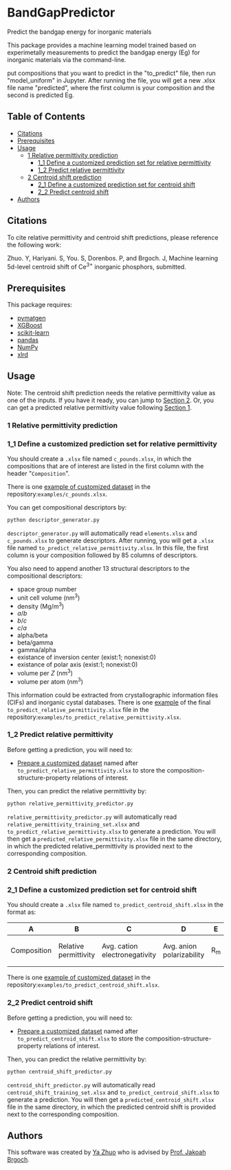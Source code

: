 # BandGapPredictor
Predict the bandgap energy for inorganic materials

This package provides a machine learning model trained based on experimetally measurements to predict the bandgap energy (Eg) for inorganic materials via the command-line.

put compositions that you want to predict in the "to_predict" file, then run "model_uniform" in Jupyter. After running the file, you will get a new .xlsx file name "predicted", where the first column is your composition and the second is predicted Eg.

## Table of Contents

- [Citations](#citations)
- [Prerequisites](#prerequisites)
- [Usage](#usage)
  - [1 Relative permittivity prediction](#1-relative-permittivity-prediction)
    - [1_1 Define a customized prediction set for relative permittivity](#1_1-define-a-customized-prediction-set-for-relative-permittivity)
    - [1_2 Predict relative permittivity](#1_2-predict-relative-permittivity)
  - [2 Centroid shift prediction](#2-centroid-shift-prediction)
    - [2_1 Define a customized prediction set for centroid shift](#2_1-define-a-customized-prediction-set-for-centroid-shift)
    - [2_2 Predict centroid shift](#2_2-predict-centroid-shift)
- [Authors](#authors)

## Citations

To cite relative permittivity and centroid shift predictions, please reference the following work:

Zhuo. Y, Hariyani. S, You. S, Dorenbos. P, and Brgoch. J, Machine learning 5d-level centroid shift of Ce<sup>3+</sup> inorganic phosphors, submitted.

##  Prerequisites

This package requires:

- [pymatgen](http://pymatgen.org)
- [XGBoost](https://xgboost.readthedocs.io/en/latest/#)
- [scikit-learn](http://scikit-learn.org/stable/)
- [pandas](https://pandas.pydata.org/pandas-docs/stable/index.html)
- [NumPy](https://docs.scipy.org/doc/numpy/index.html)
- [xlrd](https://xlrd.readthedocs.io/en/latest/index.html)

## Usage

Note: The centroid shift prediction needs the relative permittivity value as one of the inputs. If you have it ready, you can jump to [Section 2](#2-Centroid-shift-prediction). Or, you can get a predicted relative permittivity value following [Section 1](#1-Relative-permittivity-prediction).

### 1 Relative permittivity prediction

### 1_1 Define a customized prediction set for relative permittivity

You should create a `.xlsx` file named `c_pounds.xlsx`, in which the compositions that are of interest are listed in the first column with the header "`Composition`".

There is one [example of customized dataset](/examples) in the repository:`examples/c_pounds.xlsx`.

You can get compositional descriptors by:

```bash
python descriptor_generator.py
```

`descriptor_generator.py` will automatically read `elements.xlsx` and `c_pounds.xlsx` to generate descriptors. After running, you will get a `.xlsx` file named `to_predict_relative_permittivity.xlsx`. In this file, the first column is your composition followed by 85 columns of descriptors.

You also need to append another 13 structural descriptors to the compositional descriptors:
- space group number
- unit cell volume (nm<sup>3</sup>)
- density (Mg/m<sup>3</sup>)
- *a*/*b*
- *b*/*c*
- *c*/*a*
- alpha/beta
- beta/gamma
- gamma/alpha
- existance of inversion center (exist:1; nonexist:0)
- existance of polar axis (exist:1; nonexist:0)
- volume per *Z* (nm<sup>3</sup>)
- volume per atom (nm<sup>3</sup>)

This information could be extracted from crystallographic information files (CIFs) and inorganic cystal databases. There is one [example](/examples) of the final `to_predict_relative_permittivity.xlsx` file in the repository:`examples/to_predict_relative_permittivity.xlsx`.

### 1_2 Predict relative permittivity
Before getting a prediction, you will need to:

- [Prepare a customized dataset](#1_1-define-a-customized-prediction-set-for-relative-permittivity) named after `to_predict_relative_permittivity.xlsx` to store the composition-structure-property relations of interest.

Then, you can predict the relative permittivity by:

```bash
python relative_permittivity_predictor.py
```

`relative_permittivity_predictor.py` will automatically read `relative_permittivity_training_set.xlsx` and `to_predict_relative_permittivity.xlsx` to generate a prediction. You will then get a `predicted_relative_permittivity.xlsx` file in the same directory, in which the predicted relative_permittivity is provided next to the corresponding composition.

### 2 Centroid shift prediction

### 2_1 Define a customized prediction set for centroid shift

You should create a `.xlsx` file named `to_predict_centroid_shift.xlsx` in the format as:

| A | B | C | D | E | F | G | H | I |
| ---- | ---- | ---- | ---- | ---- | ---- | ---- | ---- | ---- |
| Composition | Relative permittivity | Avg. cation electronegativity | Avg. anion polarizability | R<sub>m</sub> | DeltaR (R<sub>m</sub>-R<sub>Ce</sub> | Avg. bond length | Coord. no. | Condensation |

There is one [example of customized dataset](/examples) in the repository:`examples/to_predict_centroid_shift.xlsx`.

### 2_2 Predict centroid shift
Before getting a prediction, you will need to:

- [Prepare a customized dataset](#2_1-define-a-customized-prediction-set-for-centroid-shift) named after `to_predict_centroid_shift.xlsx` to store the composition-structure-property relations of interest.

Then, you can predict the relative permittivity by:

```bash
python centroid_shift_predictor.py
```

`centroid_shift_predictor.py` will automatically read `centroid_shift_training_set.xlsx` and `to_predict_centroid_shift.xlsx` to generate a prediction. You will then get a `predicted_centroid_shift.xlsx` file in the same directory, in which the predicted centroid shift is provided next to the corresponding composition.

## Authors

This software was created by [Ya Zhuo](https://scholar.google.com/citations?user=WacJk1sAAAAJ&hl=en) who is advised by [Prof. Jakoah Brgoch](https://www.brgochchemistry.com/).
